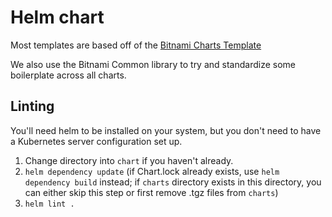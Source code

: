 # Helm chart

Most templates are based off of the [Bitnami Charts Template](https://github.com/bitnami/charts/tree/main/template/])

We also use the Bitnami Common library to try and standardize some boilerplate across all charts.

## Linting

You'll need helm to be installed on your system, but you don't need to have a Kubernetes server configuration set up.

1. Change directory into `chart` if you haven't already.
2. `helm dependency update` (if Chart.lock already exists, use `helm dependency build` instead; if `charts` directory exists in this directory, you can either skip this step or first remove .tgz files from `charts`)
3. `helm lint .`
